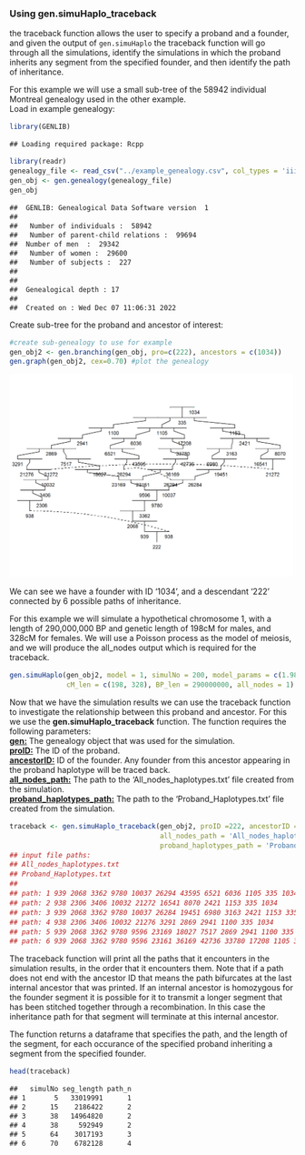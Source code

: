 
### Using gen.simuHaplo_traceback

the traceback function allows the user to specify a proband and a
founder, and given the output of `gen.simuHaplo` the traceback
function will go through all the simulations, identify the simulations
in which the proband inherits any segment from the specified founder,
and then identify the path of inheritance.

For this example we will use a small sub-tree of the 58942 individual
Montreal genealogy used in the other example.  
Load in example genealogy:

``` r
library(GENLIB)
```

    ## Loading required package: Rcpp

``` r
library(readr)
genealogy_file <- read_csv("../example_genealogy.csv", col_types = 'iiii')
gen_obj <- gen.genealogy(genealogy_file)
gen_obj
```

    ##  GENLIB: Genealogical Data Software version  1 
    ## 
    ##   Number of individuals :  58942 
    ##   Number of parent-child relations :  99694 
    ##  Number of men  :  29342 
    ##   Number of women :  29600 
    ##   Number of subjects :  227 
    ## 
    ## 
    ##  Genealogical depth : 17
    ## 
    ##  Created on : Wed Dec 07 11:06:31 2022

Create sub-tree for the proband and ancestor of interest:

``` r
#create sub-genealogy to use for example
gen_obj2 <- gen.branching(gen_obj, pro=c(222), ancestors = c(1034))
gen.graph(gen_obj2, cex=0.70) #plot the genealogy
```

<img src="gengraph.png" width=500><!-- -->

We can see we have a founder with ID ‘1034’, and a descendant ‘222’
connected by 6 possible paths of inheritance.

For this example we will simulate a hypothetical chromosome 1, with a
length of 290,000,000 BP and genetic length of 198cM for males, and
328cM for females. We will use a Poisson process as the model of
meiosis, and we will produce the all_nodes output which is required for
the traceback.

``` r
gen.simuHaplo(gen_obj2, model = 1, simulNo = 200, model_params = c(1.98, 3.28), 
              cM_len = c(198, 328), BP_len = 290000000, all_nodes = 1)
```

Now that we have the simulation results we can use the traceback
function to investigate the relationship between this proband and
ancestor. For this we use the **gen.simuHaplo_traceback** function. The
function requires the following parameters:    
<ins>**gen:**</ins> The genealogy object that was used for the simulation.  
<ins>**proID:**</ins> The ID of the proband.  
<ins>**ancestorID:**</ins> ID of the founder. Any founder
from this ancestor appearing in the proband haplotype will be traced
back.  
<ins>**all_nodes_path:**</ins> The path to the ‘All_nodes_haplotypes.txt’
file created from the simulation.  
<ins>**proband_haplotypes_path:**</ins> The path
to the ‘Proband_Haplotypes.txt’ file created from the simulation.

``` r
traceback <- gen.simuHaplo_traceback(gen_obj2, proID =222, ancestorID = 1034, 
                                     all_nodes_path = 'All_nodes_haplotypes.txt',
                                     proband_haplotypes_path = 'Proband_Haplotypes.txt')
## input file paths:
## All_nodes_haplotypes.txt
## Proband_Haplotypes.txt
## 
## path: 1 939 2068 3362 9780 10037 26294 43595 6521 6036 1105 335 1034 
## path: 2 938 2306 3406 10032 21272 16541 8070 2421 1153 335 1034 
## path: 3 939 2068 3362 9780 10037 26284 19451 6980 3163 2421 1153 335 1034 
## path: 4 938 2306 3406 10032 21276 3291 2869 2941 1100 335 1034 
## path: 5 939 2068 3362 9780 9596 23169 18027 7517 2869 2941 1100 335 1034 
## path: 6 939 2068 3362 9780 9596 23161 36169 42736 33780 17208 1105 335 1034
```

The traceback function will print all the paths that it encounters in
the simulation results, in the order that it encounters them. Note that
if a path does not end with the ancestor ID that means the path
bifurcates at the last internal ancestor that was printed. If an
internal ancestor is homozygous for the founder segment it is possible
for it to transmit a longer segment that has been stitched together
through a recombination. In this case the inheritance path for that segment
will terminate at this internal ancestor.

The function returns a dataframe that specifies the path, and the length
of the segment, for each occurance of the specified proband inheriting a
segment from the specified founder.

``` r
head(traceback)
```

    ##   simulNo seg_length path_n
    ## 1       5   33019991      1
    ## 2      15    2186422      2
    ## 3      38   14964820      2
    ## 4      38     592949      2
    ## 5      64    3017193      3
    ## 6      70    6782128      4
